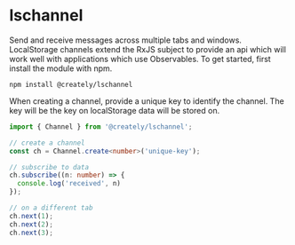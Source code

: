 # lschannel

Send and receive messages across multiple tabs and windows. LocalStorage channels extend the RxJS subject to provide an api which will work well with applications which use Observables. To get started, first install the module with npm.

```shell
npm install @creately/lschannel
```

When creating a channel, provide a unique key to identify the channel. The key will be the key on localStorage data will be stored on.

```ts
import { Channel } from '@creately/lschannel';

// create a channel
const ch = Channel.create<number>('unique-key');

// subscribe to data
ch.subscribe((n: number) => {
  console.log('received', n)
});

// on a different tab
ch.next(1);
ch.next(2);
ch.next(3);
```

